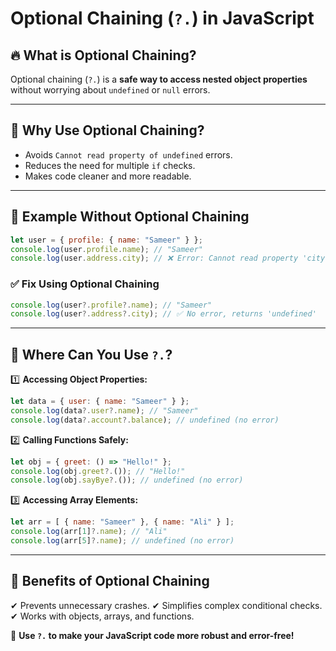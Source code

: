 # Optional Chaining (`?.`) in JavaScript

## 🔥 What is Optional Chaining?
Optional chaining (`?.`) is a **safe way to access nested object properties** without worrying about `undefined` or `null` errors.

---

## 🎯 Why Use Optional Chaining?
- Avoids `Cannot read property of undefined` errors.
- Reduces the need for multiple `if` checks.
- Makes code cleaner and more readable.

---

## 📌 Example Without Optional Chaining
```js
let user = { profile: { name: "Sameer" } };
console.log(user.profile.name); // "Sameer"
console.log(user.address.city); // ❌ Error: Cannot read property 'city' of undefined
```

### ✅ Fix Using Optional Chaining
```js
console.log(user?.profile?.name); // "Sameer"
console.log(user?.address?.city); // ✅ No error, returns 'undefined'
```

---

## 🚀 Where Can You Use `?.`?
1️⃣ **Accessing Object Properties:**
```js
let data = { user: { name: "Sameer" } };
console.log(data?.user?.name); // "Sameer"
console.log(data?.account?.balance); // undefined (no error)
```

2️⃣ **Calling Functions Safely:**
```js
let obj = { greet: () => "Hello!" };
console.log(obj.greet?.()); // "Hello!"
console.log(obj.sayBye?.()); // undefined (no error)
```

3️⃣ **Accessing Array Elements:**
```js
let arr = [ { name: "Sameer" }, { name: "Ali" } ];
console.log(arr[1]?.name); // "Ali"
console.log(arr[5]?.name); // undefined (no error)
```

---

## 🔄 Benefits of Optional Chaining
✔ Prevents unnecessary crashes.
✔ Simplifies complex conditional checks.
✔ Works with objects, arrays, and functions.

🚀 **Use `?.` to make your JavaScript code more robust and error-free!**

